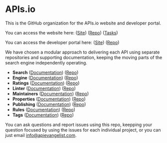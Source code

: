 # APIs.io
This is the GitHub organization for the APIs.io website and developer portal.

You can access the website here: ([Site](https://apis-io-site.apievangelist.com/)) ([Repo](https://github.com/api-search/developer-portal)) ([Tasks](https://github.com/api-search/web-site/issues?q=is%3Aissue+is%3Aopen+label%3Atasks))

You can access the developer portal here: ([Site](https://apis-io-api.apievangelist.com/)) ([Repo]([https://github.com/api-search/web-site](https://github.com/api-search/developer-portal)))

We have chosen a modular approach to delivering each API using separate repositories and supporting documentation, keeping the moving parts of the search engine independently operating.

- **Search** ([Documentation](https://apis-io-search-api.apievangelist.com)) ([Repo](https://github.com/api-search/search-api))
- **Engine** ([Documentation](apis-io-engine-api.apievangelist.com)) ([Repo](https://github.com/api-search/engine-api))
- **Ratings** ([Documentation](apis-io-ratings-api.apievangelist.com)) ([Repo](https://github.com/api-search/ratings-api))
- **Linter** ([Documentation](apis-io-linter-api.apievangelist.com)) ([Repo](https://github.com/api-search/linter-api))
- **Maintainers** ([Documentation](apis-io-maintainers-api.apievangelist.com)) ([Repo](https://github.com/api-search/maintainers-api))
- **Properties** ([Documentation](apis-io-properties-api.apievangelist.com)) ([Repo](https://github.com/api-search/properties-api))
- **Publishing** ([Documentation](apis-io-publishing-api.apievangelist.com)) ([Repo](https://github.com/api-search/publishing-api))
- **Rules** ([Documentation](apis-io-rules-api.apievangelist.com)) ([Repo](https://github.com/api-search/rules-api))
- **Tags** ([Documentation](apis-io-tags-api.apievangelist.com)) ([Repo](https://github.com/api-search/tags-api))

You can ask questions and report issues using this repo, keepping your question focused by using the issues for each individual project, or you can just email [info@apievangelist.com](mailto:info@apievangelist.com).
